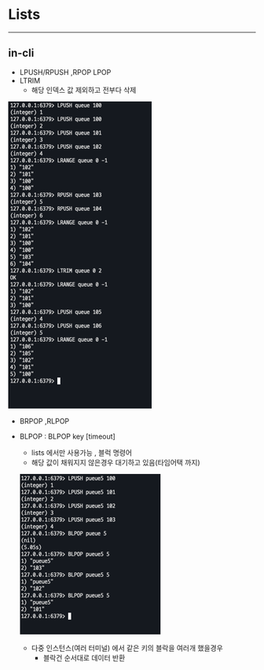 # Lists

---

## in-cli

- LPUSH/RPUSH ,RPOP LPOP  
- LTRIM 
  - 해당 인덱스 값 제외하고 전부다 삭제
  
![img.png](ReadMe_images/lists/img.png)


- BRPOP ,RLPOP 
- BLPOP : BLPOP key [timeout]
  - lists 에서만 사용가능 , 블럭 명령어
  - 해당 값이 채워지지 않은경우 대기하고 있음(타임어택 까지)

  ![img_2.png](ReadMe_images/lists/img_2.png)
	
  - 다중 인스턴스(여러 터미널) 에서 같은 키의 블락을 여러개 했을경우 
    - 블락건 순서대로 데이터 반환

  
